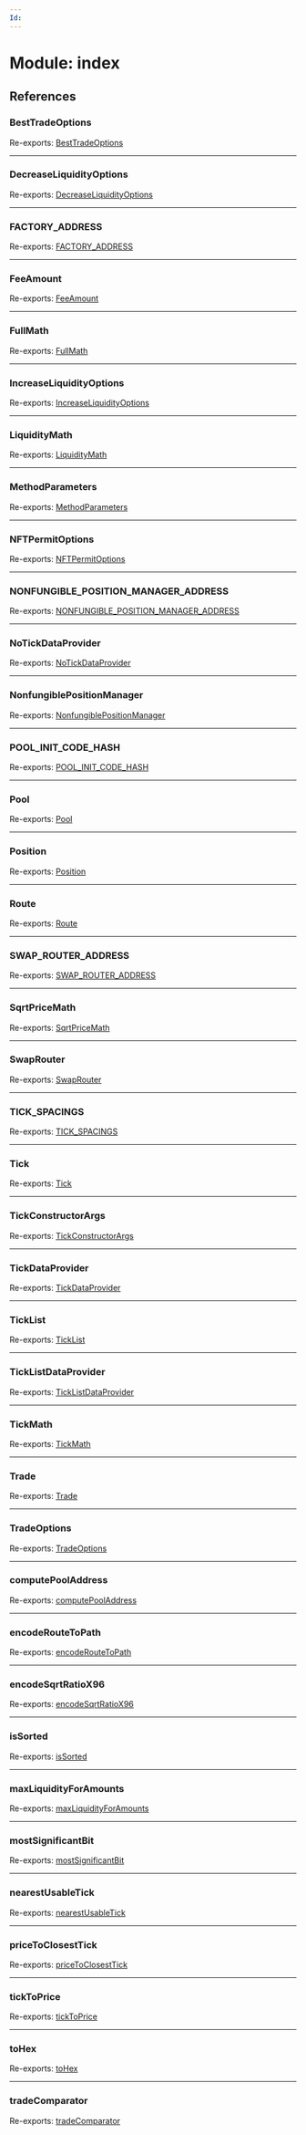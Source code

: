 ```yaml
---
Id: 
---
```


# Module: index

## References

### BestTradeOptions

Re-exports: [BestTradeOptions](../interfaces/entities_trade.besttradeoptions.md)

___

### DecreaseLiquidityOptions

Re-exports: [DecreaseLiquidityOptions](../interfaces/nonfungiblepositionmanager.decreaseliquidityoptions.md)

___

### FACTORY\_ADDRESS

Re-exports: [FACTORY\_ADDRESS](../variables/constants.factory_address.md)

___

### FeeAmount

Re-exports: [FeeAmount](../enums/constants.feeamount.md)

___

### FullMath

Re-exports: [FullMath](../classes/utils_fullmath.fullmath.md)

___

### IncreaseLiquidityOptions

Re-exports: [IncreaseLiquidityOptions](../types/nonfungiblepositionmanager.increaseliquidityoptions.md)

___

### LiquidityMath

Re-exports: [LiquidityMath](../classes/utils_liquiditymath.liquiditymath.md)

___

### MethodParameters

Re-exports: [MethodParameters](../interfaces/utils_calldata.methodparameters.md)

___

### NFTPermitOptions

Re-exports: [NFTPermitOptions](../interfaces/nonfungiblepositionmanager.nftpermitoptions.md)

___

### NONFUNGIBLE\_POSITION\_MANAGER\_ADDRESS

Re-exports: [NONFUNGIBLE\_POSITION\_MANAGER\_ADDRESS](../variables/constants.nonfungible_position_manager_address.md)

___

### NoTickDataProvider

Re-exports: [NoTickDataProvider](../classes/entities_tickdataprovider.notickdataprovider.md)

___

### NonfungiblePositionManager

Re-exports: [NonfungiblePositionManager](../classes/nonfungiblepositionmanager.nonfungiblepositionmanager-1.md)

___

### POOL\_INIT\_CODE\_HASH

Re-exports: [POOL\_INIT\_CODE\_HASH](../variables/constants.pool_init_code_hash.md)

___

### Pool

Re-exports: [Pool](../classes/entities_pool.pool.md)

___

### Position

Re-exports: [Position](../classes/entities_position.position.md)

___

### Route

Re-exports: [Route](../classes/entities_route.route.md)

___

### SWAP\_ROUTER\_ADDRESS

Re-exports: [SWAP\_ROUTER\_ADDRESS](../variables/constants.swap_router_address.md)

___

### SqrtPriceMath

Re-exports: [SqrtPriceMath](../classes/utils_sqrtpricemath.sqrtpricemath.md)

___

### SwapRouter

Re-exports: [SwapRouter](../classes/swaprouter.swaprouter-1.md)

___

### TICK\_SPACINGS

Re-exports: [TICK\_SPACINGS](../variables/constants.tick_spacings.md)

___

### Tick

Re-exports: [Tick](../classes/entities_tick.tick.md)

___

### TickConstructorArgs

Re-exports: [TickConstructorArgs](../interfaces/entities_tick.tickconstructorargs.md)

___

### TickDataProvider

Re-exports: [TickDataProvider](../interfaces/entities_tickdataprovider.tickdataprovider.md)

___

### TickList

Re-exports: [TickList](../classes/utils_ticklist.ticklist.md)

___

### TickListDataProvider

Re-exports: [TickListDataProvider](../classes/entities_ticklistdataprovider.ticklistdataprovider.md)

___

### TickMath

Re-exports: [TickMath](../classes/utils_tickmath.tickmath.md)

___

### Trade

Re-exports: [Trade](../classes/entities_trade.trade.md)

___

### TradeOptions

Re-exports: [TradeOptions](../interfaces/swaprouter.tradeoptions.md)

___

### computePoolAddress

Re-exports: [computePoolAddress](../functions/utils_computepooladdress.computepooladdress.md)

___

### encodeRouteToPath

Re-exports: [encodeRouteToPath](../functions/utils_encoderoutetopath.encoderoutetopath.md)

___

### encodeSqrtRatioX96

Re-exports: [encodeSqrtRatioX96](../functions/utils_encodesqrtratiox96.encodesqrtratiox96.md)

___

### isSorted

Re-exports: [isSorted](../functions/utils_issorted.issorted.md)

___

### maxLiquidityForAmounts

Re-exports: [maxLiquidityForAmounts](../functions/utils_maxliquidityforamounts.maxliquidityforamounts.md)

___

### mostSignificantBit

Re-exports: [mostSignificantBit](../functions/utils_mostsignificantbit.mostsignificantbit.md)

___

### nearestUsableTick

Re-exports: [nearestUsableTick](../functions/utils_nearestusabletick.nearestusabletick.md)

___

### priceToClosestTick

Re-exports: [priceToClosestTick](../functions/utils_pricetickconversions.pricetoclosesttick.md)

___

### tickToPrice

Re-exports: [tickToPrice](../functions/utils_pricetickconversions.ticktoprice.md)

___

### toHex

Re-exports: [toHex](../functions/utils_calldata.tohex.md)

___

### tradeComparator

Re-exports: [tradeComparator](../functions/entities_trade.tradecomparator.md)
